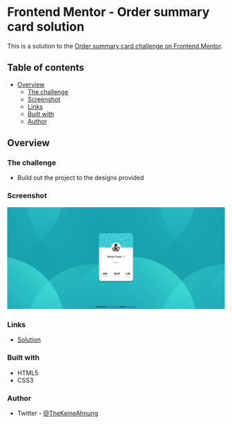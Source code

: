 # Frontend Mentor - Order summary card solution

This is a solution to the [Order summary card challenge on Frontend Mentor](https://www.frontendmentor.io/challenges/order-summary-component-QlPmajDUj).

## Table of contents

- [Overview](#overview)
  - [The challenge](#the-challenge)
  - [Screenshot](#screenshot)
  - [Links](#links)
  - [Built with](#built-with)
  - [Author](#author)

## Overview

### The challenge

- Build out the project to the designs provided

### Screenshot

![Preview picture](./preview.png)

### Links

- [Solution](#)

### Built with

- HTML5
- CSS3

### Author

- Twitter - [@TheKeineAhnung](https://twitter.com/TheKeineAhnung)
